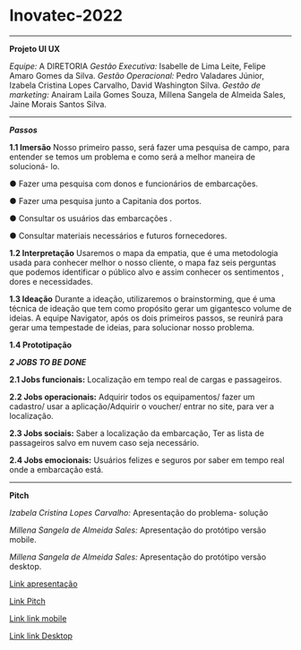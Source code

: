 # Inovatec-2022

<hr>

**Projeto UI UX**

*Equipe:* A DIRETORIA
*Gestão Executiva:* Isabelle de Lima Leite, Felipe Amaro Gomes da Silva.
*Gestão Operacional:* Pedro Valadares Júnior, Izabela Cristina Lopes Carvalho, David Washington Silva.
*Gestão de marketing:* Anairam Laila Gomes Souza, Millena Sangela de Almeida Sales, Jaine Morais Santos Silva.

<hr>

_**Passos**_

  **1.1 Imersão**
  Nosso primeiro passo, será fazer uma pesquisa de campo, para entender se temos um problema e como será a melhor maneira de solucioná- lo.
  
  ● Fazer uma pesquisa com donos e funcionários de embarcações.
  
  ● Fazer uma pesquisa junto a Capitania dos portos.
  
  ● Consultar os usuários das embarcações .
  
  ● Consultar materiais necessários e futuros fornecedores.
  
  
  **1.2 Interpretação**
  Usaremos o mapa da empatia, que é uma metodologia usada para conhecer melhor o nosso cliente, o mapa faz seis perguntas que podemos identificar o público alvo e assim conhecer os sentimentos , dores e necessidades.
    
  **1.3 Ideação**
  Durante a ideação, utilizaremos o brainstorming, que é uma técnica de ideação que tem como propósito gerar um gigantesco volume de ideias. A equipe Navigator, após os dois primeiros passos, se reunirá para gerar uma tempestade de ideias, para solucionar nosso problema.

  **1.4 Prototipação**

  _**2 JOBS TO BE DONE**_ 
  
  **2.1 Jobs funcionais:** Localização em tempo real de cargas e passageiros.
  
  **2.2 Jobs operacionais:** Adquirir todos os equipamentos/ fazer um cadastro/ usar a aplicação/Adquirir o voucher/ entrar no site, para ver a localização.
  
  **2.3 Jobs sociais:** Saber a localização da embarcação, Ter as lista de passageiros salvo em nuvem caso seja necessário.

  **2.4 Jobs emocionais:** Usuários felizes e seguros por saber em tempo real onde a embarcação está.
  
  <hr>

 **Pitch**
 
 *Izabela Cristina Lopes Carvalho:* Apresentação do problema- solução
 
 *Millena Sangela de Almeida Sales:* Apresentação do protótipo versão mobile.
 
 *Millena Sangela de Almeida Sales:* Apresentação do protótipo versão desktop.
 
[Link apresentação](https://docs.google.com/presentation/d/1DGwxg5Dz4yIUiIzBX5IhDIBKYNqd0FlPkRbhKUn9X1k/edit#slide=id.g1231a35266e_0_0)


[Link Pitch](https://docs.google.com/document/d/1n7QV5LTpWG58HQvTfh2RdXnL1jscYKUMMgg5t-sG2yY/edit?usp=drivesdk)


[Link link mobile](https://www.figma.com/file/8tRPULSQytW4PEjKO114eF/NAVIGATOR?node-id=0%3A1&t=IEZmgYtjEP6WiLJA-0)


[Link link Desktop](https://app.uizard.io/p/658fc7c5)

